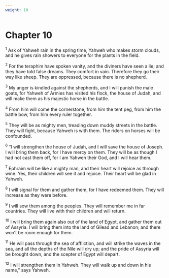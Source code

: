 ```yaml
---
weight: 10
---
```


# Chapter 10

<sup>1</sup> Ask of Yahweh rain in the spring time, Yahweh who makes storm clouds, and he gives rain showers to everyone for the plants in the field. 

<sup>2</sup> For the teraphim have spoken vanity, and the diviners have seen a lie; and they have told false dreams. They comfort in vain. Therefore they go their way like sheep. They are oppressed, because there is no shepherd. 

<sup>3</sup> My anger is kindled against the shepherds, and I will punish the male goats, for Yahweh of Armies has visited his flock, the house of Judah, and will make them as his majestic horse in the battle. 

<sup>4</sup> From him will come the cornerstone, from him the tent peg, from him the battle bow, from him every ruler together. 

<sup>5</sup> They will be as mighty men, treading down muddy streets in the battle. They will fight, because Yahweh is with them. The riders on horses will be confounded. 

<sup>6</sup> “I will strengthen the house of Judah, and I will save the house of Joseph. I will bring them back, for I have mercy on them. They will be as though I had not cast them off, for I am Yahweh their God, and I will hear them. 

<sup>7</sup> Ephraim will be like a mighty man, and their heart will rejoice as through wine. Yes, their children will see it and rejoice. Their heart will be glad in Yahweh. 

<sup>8</sup> I will signal for them and gather them, for I have redeemed them. They will increase as they were before. 

<sup>9</sup> I will sow them among the peoples. They will remember me in far countries. They will live with their children and will return. 

<sup>10</sup> I will bring them again also out of the land of Egypt, and gather them out of Assyria. I will bring them into the land of Gilead and Lebanon; and there won’t be room enough for them. 

<sup>11</sup> He will pass through the sea of affliction, and will strike the waves in the sea, and all the depths of the Nile will dry up; and the pride of Assyria will be brought down, and the scepter of Egypt will depart. 

<sup>12</sup> I will strengthen them in Yahweh. They will walk up and down in his name,” says Yahweh. 


